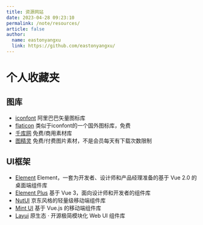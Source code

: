 ```yaml
---
title: 资源网站
date: 2023-04-28 09:23:10
permalink: /note/resources/
article: false
author: 
  name: eastonyangxu
  link: https://github.com/eastonyangxu/
---
```


# 个人收藏夹

## 图库
* [iconfont](https://www.iconfont.cn/) 阿里巴巴矢量图标库
* [flaticon](https://www.flaticon.com/) 类似于iconfont的一个国外图标库，免费
* [千库网](https://588ku.com/) 免费/商用素材库
* [图精灵](https://616pic.com/) 免费/付费图片素材，不是会员每天有下载次数限制

## UI框架
* [Element](https://element.eleme.cn/#/zh-CN) Element，一套为开发者、设计师和产品经理准备的基于 Vue 2.0 的桌面端组件库
* [Element Plus](https://element-plus.gitee.io/zh-CN/) 基于 Vue 3，面向设计师和开发者的组件库
* [NutUI](https://nutui.jd.com/next/#/) 京东风格的轻量级移动端组件库
* [Mint UI](http://mint-ui.github.io/#!/zh-cn) 基于 Vue.js 的移动端组件库
* [Layui](https://layui.dev/) 原生态 · 开源极简模块化 Web UI 组件库